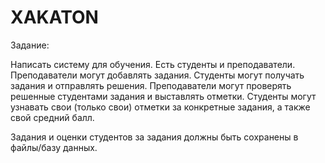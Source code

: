 # XAKATON
Задание:

Написать систему для обучения. 
Есть студенты и преподаватели. 
Преподаватели могут добавлять задания. 
Студенты могут получать задания и отправлять решения. 
Преподаватели могут проверять решенные студентами задания и выставлять отметки. 
Студенты могут узнавать свои (только свои) отметки за конкретные задания, а также свой средний балл.

Задания и оценки студентов за задания должны быть сохранены в файлы/базу данных.
